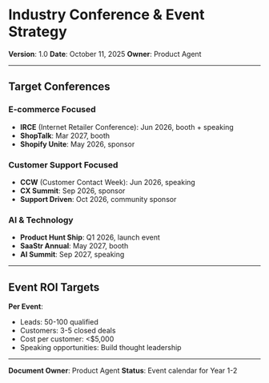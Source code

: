 # Industry Conference & Event Strategy

**Version**: 1.0
**Date**: October 11, 2025
**Owner**: Product Agent

---

## Target Conferences

### E-commerce Focused

- **IRCE** (Internet Retailer Conference): Jun 2026, booth + speaking
- **ShopTalk**: Mar 2027, booth
- **Shopify Unite**: May 2026, sponsor

### Customer Support Focused

- **CCW** (Customer Contact Week): Jun 2026, speaking
- **CX Summit**: Sep 2026, sponsor
- **Support Driven**: Oct 2026, community sponsor

### AI & Technology

- **Product Hunt Ship**: Q1 2026, launch event
- **SaaStr Annual**: May 2027, booth
- **AI Summit**: Sep 2027, speaking

---

## Event ROI Targets

**Per Event**:

- Leads: 50-100 qualified
- Customers: 3-5 closed deals
- Cost per customer: <$5,000
- Speaking opportunities: Build thought leadership

---

**Document Owner**: Product Agent
**Status**: Event calendar for Year 1-2
